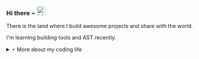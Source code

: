 ### Hi there ~ <img src="https://user-images.githubusercontent.com/1303154/88677602-1635ba80-d120-11ea-84d8-d263ba5fc3c0.gif" width="24px" alt="hi">

There is the land where I build awesome projects and share with the world.

I'm learning building tools and AST recently.

<details>
<summary>⚡️ More about my coding life</summary>
<br />

![Top Langs](https://github-readme-stats.vercel.app/api/top-langs/?username=mohitxsh&layout=compact&hide=css,html)

![Mohit's github stats](https://github-readme-stats.vercel.app/api?username=mohitxsh&count_private=true&show_icons=true&theme=onedark)

</details>
